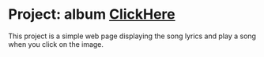 # Project: album [ClickHere](https://shilpamk.github.io/album/)

This project is a simple web page displaying the song lyrics and play a song when you click on the image.